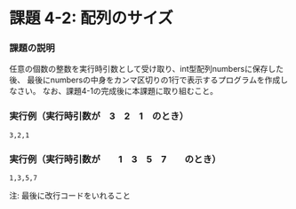 # 課題 4-2: 配列のサイズ

### 課題の説明
任意の個数の整数を実行時引数として受け取り、int型配列numbersに保存した後、
最後にnumbersの中身をカンマ区切りの1行で表示するプログラムを作成しなさい。
なお、課題4-1の完成後に本課題に取り組むこと。

### 実行例（実行時引数が　3　2　1　のとき）
```
3,2,1
```
### 実行例（実行時引数が　　1　3　5　7　　のとき）
```
1,3,5,7
```
注: 最後に改行コードをいれること